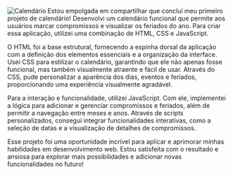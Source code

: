 ![Calendário](https://github.com/user-attachments/assets/4be3db0d-dcb1-4086-896c-8022eb19ea39)
Estou empolgada em compartilhar que concluí meu primeiro projeto de calendário! Desenvolvi um calendário funcional que permite aos usuários marcar compromissos e visualizar os feriados do ano. Para criar essa aplicação, utilizei uma combinação de HTML, CSS e JavaScript.

O HTML foi a base estrutural, fornecendo a espinha dorsal da aplicação com a definição dos elementos essenciais e a organização da interface. Usei CSS para estilizar o calendário, garantindo que ele não apenas fosse funcional, mas também visualmente atraente e fácil de usar. Através do CSS, pude personalizar a aparência dos dias, eventos e feriados, proporcionando uma experiência visualmente agradável.

Para a interação e funcionalidade, utilizei JavaScript. Com ele, implementei a lógica para adicionar e gerenciar compromissos e feriados, além de permitir a navegação entre meses e anos. Através de scripts personalizados, consegui integrar funcionalidades interativas, como a seleção de datas e a visualização de detalhes de compromissos.

Esse projeto foi uma oportunidade incrível para aplicar e aprimorar minhas habilidades em desenvolvimento web. Estou satisfeita com o resultado e ansiosa para explorar mais possibilidades e adicionar novas funcionalidades no futuro!
